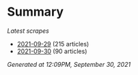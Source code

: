 # Summary
*Latest scrapes*
* [2021-09-29](https://github.com/nuuuwan/news_lk/blob/data/news_lk.2021-09-29.json) (215 articles)
* [2021-09-30](https://github.com/nuuuwan/news_lk/blob/data/news_lk.2021-09-30.json) (90 articles)

*Generated at 12:09PM, September 30, 2021*